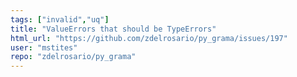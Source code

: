 ```yaml
---
tags: ["invalid","uq"]
title: "ValueErrors that should be TypeErrors"
html_url: "https://github.com/zdelrosario/py_grama/issues/197"
user: "mstites"
repo: "zdelrosario/py_grama"
---
```


